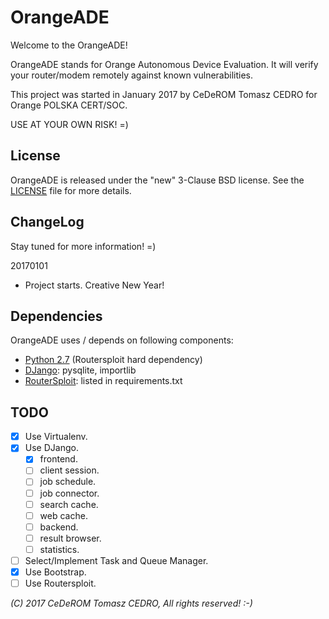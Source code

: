 # OrangeADE

Welcome to the OrangeADE!

OrangeADE stands for Orange Autonomous Device Evaluation. It will verify your router/modem remotely against known vulnerabilities.

This project was started in January 2017 by CeDeROM Tomasz CEDRO for Orange POLSKA CERT/SOC.

USE AT YOUR OWN RISK! =)

## License

OrangeADE is released under the "new" 3-Clause BSD license. See the [LICENSE](LICENSE) file for more details.
## ChangeLog

Stay tuned for more information! =)

20170101
* Project starts. Creative New Year!

## Dependencies

OrangeADE uses / depends on following components:
* [Python 2.7](http://www.python.org) (Routersploit hard dependency)
* [DJango](https://www.djangoproject.org): pysqlite, importlib  
* [RouterSploit](https://github.com/reverse-shell/routersploit): listed in requirements.txt

## TODO

- [X] Use Virtualenv. 
- [X] Use DJango.
  - [X] frontend.
  - [ ] client session.
  - [ ] job schedule.
  - [ ] job connector.
  - [ ] search cache.
  - [ ] web cache.
  - [ ] backend.
  - [ ] result browser.
  - [ ] statistics.
- [ ] Select/Implement Task and Queue Manager.
- [X] Use Bootstrap.
- [ ] Use Routersploit.

_(C) 2017 CeDeROM Tomasz CEDRO, All rights reserved! :-)_